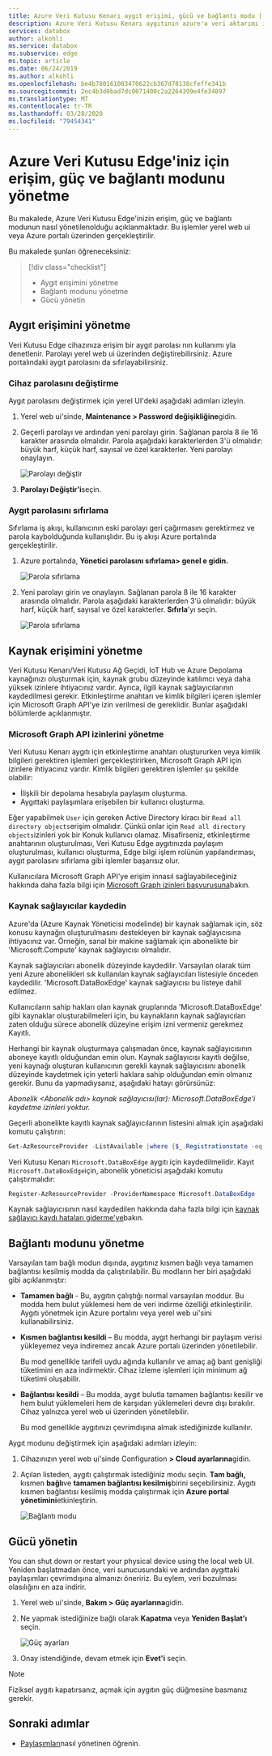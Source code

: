 ```yaml
---
title: Azure Veri Kutusu Kenarı aygıt erişimi, gücü ve bağlantı modu | Microsoft Dokümanlar
description: Azure Veri Kutusu Kenarı aygıtının azure'a veri aktarımı için erişim, güç ve bağlantı modunu nasıl yönetirize edilebildiğini açıklar
services: databox
author: alkohli
ms.service: databox
ms.subservice: edge
ms.topic: article
ms.date: 06/24/2019
ms.author: alkohli
ms.openlocfilehash: be4b780161003470622cb367d78138cfeffe341b
ms.sourcegitcommit: 2ec4b3d0bad7dc0071400c2a2264399e4fe34897
ms.translationtype: MT
ms.contentlocale: tr-TR
ms.lasthandoff: 03/28/2020
ms.locfileid: "79454341"
---
```

# <a name="manage-access-power-and-connectivity-mode-for-your-azure-data-box-edge"></a>Azure Veri Kutusu Edge'iniz için erişim, güç ve bağlantı modunu yönetme

Bu makalede, Azure Veri Kutusu Edge'inizin erişim, güç ve bağlantı modunun nasıl yönetilenolduğu açıklanmaktadır. Bu işlemler yerel web ui veya Azure portalı üzerinden gerçekleştirilir.

Bu makalede şunları öğreneceksiniz:

> [!div class="checklist"]
> * Aygıt erişimini yönetme
> * Bağlantı modunu yönetme
> * Gücü yönetin


## <a name="manage-device-access"></a>Aygıt erişimini yönetme

Veri Kutusu Edge cihazınıza erişim bir aygıt parolası nın kullanımı yla denetlenir. Parolayı yerel web ui üzerinden değiştirebilirsiniz. Azure portalındaki aygıt parolasını da sıfırlayabilirsiniz.

### <a name="change-device-password"></a>Cihaz parolasını değiştirme

Aygıt parolasını değiştirmek için yerel UI'deki aşağıdaki adımları izleyin.

1. Yerel web ui'sinde, **Maintenance > Password değişikliğine**gidin.
2. Geçerli parolayı ve ardından yeni parolayı girin. Sağlanan parola 8 ile 16 karakter arasında olmalıdır. Parola aşağıdaki karakterlerden 3'ü olmalıdır: büyük harf, küçük harf, sayısal ve özel karakterler. Yeni parolayı onaylayın.

    ![Parolayı değiştir](media/data-box-edge-manage-access-power-connectivity-mode/change-password-1.png)

3. **Parolayı Değiştir'i**seçin.
 
### <a name="reset-device-password"></a>Aygıt parolasını sıfırlama

Sıfırlama iş akışı, kullanıcının eski parolayı geri çağırmasını gerektirmez ve parola kaybolduğunda kullanışlıdır. Bu iş akışı Azure portalında gerçekleştirilir.

1. Azure portalında, **Yönetici parolasını sıfırlama> genel e gidin.**

    ![Parola sıfırlama](media/data-box-edge-manage-access-power-connectivity-mode/reset-password-1.png)


2. Yeni parolayı girin ve onaylayın. Sağlanan parola 8 ile 16 karakter arasında olmalıdır. Parola aşağıdaki karakterlerden 3'ü olmalıdır: büyük harf, küçük harf, sayısal ve özel karakterler. **Sıfırla**’yı seçin.

    ![Parola sıfırlama](media/data-box-edge-manage-access-power-connectivity-mode/reset-password-2.png)

## <a name="manage-resource-access"></a>Kaynak erişimini yönetme

Veri Kutusu Kenarı/Veri Kutusu Ağ Geçidi, IoT Hub ve Azure Depolama kaynağınızı oluşturmak için, kaynak grubu düzeyinde katılımcı veya daha yüksek izinlere ihtiyacınız vardır. Ayrıca, ilgili kaynak sağlayıcılarının kaydedilmesi gerekir. Etkinleştirme anahtarı ve kimlik bilgileri içeren işlemler için Microsoft Graph API'ye izin verilmesi de gereklidir. Bunlar aşağıdaki bölümlerde açıklanmıştır.

### <a name="manage-microsoft-graph-api-permissions"></a>Microsoft Graph API izinlerini yönetme

Veri Kutusu Kenarı aygıtı için etkinleştirme anahtarı oluştururken veya kimlik bilgileri gerektiren işlemleri gerçekleştirirken, Microsoft Graph API için izinlere ihtiyacınız vardır. Kimlik bilgileri gerektiren işlemler şu şekilde olabilir:

-  İlişkili bir depolama hesabıyla paylaşım oluşturma.
-  Aygıttaki paylaşımlara erişebilen bir kullanıcı oluşturma.

Eğer yapabilmek `User` için gereken Active Directory kiracı bir `Read all directory objects`erişim olmalıdır. Çünkü onlar için `Read all directory objects`izinleri yok bir Konuk kullanıcı olamaz. Misafirseniz, etkinleştirme anahtarının oluşturulması, Veri Kutusu Edge aygıtınızda paylaşım oluşturulması, kullanıcı oluşturma, Edge bilgi işlem rolünün yapılandırması, aygıt parolasını sıfırlama gibi işlemler başarısız olur.

Kullanıcılara Microsoft Graph API'ye erişim innasıl sağlayabileceğiniz hakkında daha fazla bilgi için [Microsoft Graph izinleri başvurusuna](https://docs.microsoft.com/graph/permissions-reference)bakın.

### <a name="register-resource-providers"></a>Kaynak sağlayıcılar kaydedin

Azure'da (Azure Kaynak Yöneticisi modelinde) bir kaynak sağlamak için, söz konusu kaynağın oluşturulmasını destekleyen bir kaynak sağlayıcısına ihtiyacınız var. Örneğin, sanal bir makine sağlamak için abonelikte bir 'Microsoft.Compute' kaynak sağlayıcısı olmalıdır.
 
Kaynak sağlayıcıları abonelik düzeyinde kaydedilir. Varsayılan olarak tüm yeni Azure abonelikleri sık kullanılan kaynak sağlayıcıları listesiyle önceden kaydedilir. 'Microsoft.DataBoxEdge' kaynak sağlayıcısı bu listeye dahil edilmez.

Kullanıcıların sahip hakları olan kaynak gruplarında 'Microsoft.DataBoxEdge' gibi kaynaklar oluşturabilmeleri için, bu kaynakların kaynak sağlayıcıları zaten olduğu sürece abonelik düzeyine erişim izni vermeniz gerekmez Kayıtlı.

Herhangi bir kaynak oluşturmaya çalışmadan önce, kaynak sağlayıcısının aboneye kayıtlı olduğundan emin olun. Kaynak sağlayıcısı kayıtlı değilse, yeni kaynağı oluşturan kullanıcının gerekli kaynak sağlayıcısını abonelik düzeyinde kaydetmek için yeterli haklara sahip olduğundan emin olmanız gerekir. Bunu da yapmadıysanız, aşağıdaki hatayı görürsünüz:

*Abonelik \<Abonelik adı> kaynak sağlayıcısı(lar): Microsoft.DataBoxEdge'i kaydetme izinleri yoktur.*


Geçerli abonelikte kayıtlı kaynak sağlayıcılarının listesini almak için aşağıdaki komutu çalıştırın:

```PowerShell
Get-AzResourceProvider -ListAvailable |where {$_.Registrationstate -eq "Registered"}
```

Veri Kutusu Kenarı `Microsoft.DataBoxEdge` aygıtı için kaydedilmelidir. Kayıt `Microsoft.DataBoxEdge`için, abonelik yöneticisi aşağıdaki komutu çalıştırmalıdır:

```PowerShell
Register-AzResourceProvider -ProviderNamespace Microsoft.DataBoxEdge
```

Kaynak sağlayıcısının nasıl kaydedilen hakkında daha fazla bilgi için [kaynak sağlayıcı kaydı hataları giderme'ye](https://docs.microsoft.com/azure/azure-resource-manager/resource-manager-register-provider-errors)bakın.

## <a name="manage-connectivity-mode"></a>Bağlantı modunu yönetme

Varsayılan tam bağlı modun dışında, aygıtınız kısmen bağlı veya tamamen bağlantısı kesilmiş modda da çalıştırılabilir. Bu modların her biri aşağıdaki gibi açıklanmıştır:

- **Tamamen bağlı** - Bu, aygıtın çalıştığı normal varsayılan moddur. Bu modda hem bulut yüklemesi hem de veri indirme özelliği etkinleştirilir. Aygıtı yönetmek için Azure portalını veya yerel web ui'sini kullanabilirsiniz.

- **Kısmen bağlantısı kesildi** – Bu modda, aygıt herhangi bir paylaşım verisi yükleyemez veya indiremez ancak Azure portalı üzerinden yönetilebilir.

    Bu mod genellikle tarifeli uydu ağında kullanılır ve amaç ağ bant genişliği tüketimini en aza indirmektir. Cihaz izleme işlemleri için minimum ağ tüketimi oluşabilir.

- **Bağlantısı kesildi** – Bu modda, aygıt bulutla tamamen bağlantısı kesilir ve hem bulut yüklemeleri hem de karşıdan yüklemeleri devre dışı bırakılır. Cihaz yalnızca yerel web ui üzerinden yönetilebilir.

    Bu mod genellikle aygıtınızı çevrimdışına almak istediğinizde kullanılır.

Aygıt modunu değiştirmek için aşağıdaki adımları izleyin:

1. Cihazınızın yerel web ui'sinde Configuration **> Cloud ayarlarına**gidin.
2. Açılan listeden, aygıtı çalıştırmak istediğiniz modu seçin. **Tam bağlı,** kısmen **bağlı**ve **tamamen bağlantısı kesilmiş**birini seçebilirsiniz. Aygıtı kısmen bağlantısı kesilmiş modda çalıştırmak için **Azure portal yönetimini**etkinleştirin.

    ![Bağlantı modu](media/data-box-edge-manage-access-power-connectivity-mode/connectivity-mode.png)
 
## <a name="manage-power"></a>Gücü yönetin

You can shut down or restart your physical device using the local web UI. Yeniden başlatmadan önce, veri sunucusundaki ve ardından aygıttaki paylaşımları çevrimdışına almanızı öneririz. Bu eylem, veri bozulması olasılığını en aza indirir.

1. Yerel web ui'sinde, **Bakım > Güç ayarlarına**gidin.
2. Ne yapmak istediğinize bağlı olarak **Kapatma** veya **Yeniden Başlat'ı** seçin.

    ![Güç ayarları](media/data-box-edge-manage-access-power-connectivity-mode/shut-down-restart-1.png)

3. Onay istendiğinde, devam etmek için **Evet'i** seçin.

> [!NOTE]
> Fiziksel aygıtı kapatırsanız, açmak için aygıtın güç düğmesine basmanız gerekir.

## <a name="next-steps"></a>Sonraki adımlar

- [Paylaşımları](data-box-edge-manage-shares.md)nasıl yönetinen öğrenin.
